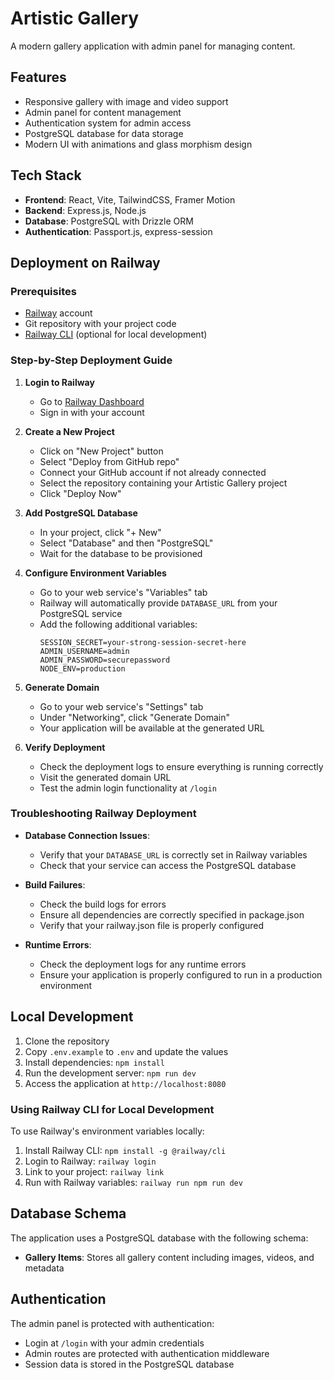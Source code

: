 # Artistic Gallery

A modern gallery application with admin panel for managing content.

## Features

- Responsive gallery with image and video support
- Admin panel for content management
- Authentication system for admin access
- PostgreSQL database for data storage
- Modern UI with animations and glass morphism design

## Tech Stack

- **Frontend**: React, Vite, TailwindCSS, Framer Motion
- **Backend**: Express.js, Node.js
- **Database**: PostgreSQL with Drizzle ORM
- **Authentication**: Passport.js, express-session

## Deployment on Railway

### Prerequisites

- [Railway](https://railway.app/) account
- Git repository with your project code
- [Railway CLI](https://docs.railway.app/develop/cli) (optional for local development)

### Step-by-Step Deployment Guide

1. **Login to Railway**
   - Go to [Railway Dashboard](https://railway.app/dashboard)
   - Sign in with your account

2. **Create a New Project**
   - Click on "New Project" button
   - Select "Deploy from GitHub repo"
   - Connect your GitHub account if not already connected
   - Select the repository containing your Artistic Gallery project
   - Click "Deploy Now"

3. **Add PostgreSQL Database**
   - In your project, click "+ New"
   - Select "Database" and then "PostgreSQL"
   - Wait for the database to be provisioned

4. **Configure Environment Variables**
   - Go to your web service's "Variables" tab
   - Railway will automatically provide `DATABASE_URL` from your PostgreSQL service
   - Add the following additional variables:
     ```
     SESSION_SECRET=your-strong-session-secret-here
     ADMIN_USERNAME=admin
     ADMIN_PASSWORD=securepassword
     NODE_ENV=production
     ```

5. **Generate Domain**
   - Go to your web service's "Settings" tab
   - Under "Networking", click "Generate Domain"
   - Your application will be available at the generated URL

6. **Verify Deployment**
   - Check the deployment logs to ensure everything is running correctly
   - Visit the generated domain URL
   - Test the admin login functionality at `/login`

### Troubleshooting Railway Deployment

- **Database Connection Issues**: 
  - Verify that your `DATABASE_URL` is correctly set in Railway variables
  - Check that your service can access the PostgreSQL database

- **Build Failures**: 
  - Check the build logs for errors
  - Ensure all dependencies are correctly specified in package.json
  - Verify that your railway.json file is properly configured

- **Runtime Errors**: 
  - Check the deployment logs for any runtime errors
  - Ensure your application is properly configured to run in a production environment

## Local Development

1. Clone the repository
2. Copy `.env.example` to `.env` and update the values
3. Install dependencies: `npm install`
4. Run the development server: `npm run dev`
5. Access the application at `http://localhost:8080`

### Using Railway CLI for Local Development

To use Railway's environment variables locally:

1. Install Railway CLI: `npm install -g @railway/cli`
2. Login to Railway: `railway login`
3. Link to your project: `railway link`
4. Run with Railway variables: `railway run npm run dev`

## Database Schema

The application uses a PostgreSQL database with the following schema:

- **Gallery Items**: Stores all gallery content including images, videos, and metadata

## Authentication

The admin panel is protected with authentication:

- Login at `/login` with your admin credentials
- Admin routes are protected with authentication middleware
- Session data is stored in the PostgreSQL database